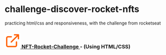 # challenge-discover-rocket-nfts
practicing html/css and responsiveness, with the challenge from rocketseat 

### <a href="https://challenge-discover-rocket-nfts.vercel.app"> <img src="https://github.com/jackson-alves-182/jackson-alves-182/blob/master/external-link.svg"> NFT-Rocket-Challenge </a>- (Using HTML/CSS)
